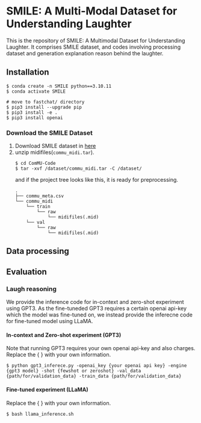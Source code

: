 # SMILE: A Multi-Modal Dataset for Understanding Laughter

This is the repository of SMILE: A Multimodal Dataset for Understanding Laughter. 
It comprises SMILE dataset, and codes involving processing dataset and generation explanation reason behind the laughter.

## Installation
```
$ conda create -n SMILE python==3.10.11
$ conda activate SMILE

# move to fastchat/ directory
$ pip3 install --upgrade pip  
$ pip3 install -e .
$ pip3 install openai
```


### Download the SMILE Dataset
1. Download SMILE dataset in [here](https://drive.google.com/file/d/17v318r5DQp4loh28WD9vVUtvS5xeKpR9/view)
2. unzip midifiles(`commu_midi.tar`).
    ```
    $ cd ComMU-Code
    $ tar -xvf /dataset/commu_midi.tar -C /dataset/
    ```
    and if the project tree looks like this, it is ready for preprocessing. 
    ```
    .
    ├── commu_meta.csv
    └── commu_midi
        └── train
            └── raw
                └── midifiles(.mid)
        └── val
            └── raw
                └── midifiles(.mid)
    ``` 

## Data processing



## Evaluation

### Laugh reasoning 
We provide the inference code for in-context and zero-shot experiment using GPT3. 
As the fine-tuneded GPT3 requires a certain openai api-key which the model was fine-tuned on, we instead provide the inferecne code for fine-tuned model using LLaMA. 

#### In-context and Zero-shot experiment (GPT3)
Note that running GPT3 requires your own openai api-key and also charges.
Replace the { } with your own information. 
```
$ python gpt3_inferece.py -openai_key {your openai api key} -engine {gpt3 model} -shot {fewshot or zeroshot} -val_data {path/for/validation_data} -train_data {path/for/validation_data} 
```
#### Fine-tuned experiment (LLaMA)
Replace the { } with your own information. 
```
$ bash llama_inference.sh 
```

